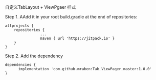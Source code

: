 自定义TabLayout + ViewPgaer 样式

   Step 1. AAdd it in your root build.gradle at the end of repositories:
    
    allprojects {
        repositories {
		            ...
		            maven { url 'https://jitpack.io' }
	    }
	}

Step 2. Add the dependency

    dependencies {
          implementation 'com.github.mraben:Tab_ViewPager_master:1.0.0'
    }
